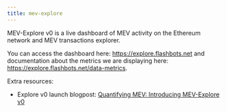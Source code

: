 ```yaml
---
title: mev-explore
---
```

MEV-Explore v0 is a live dashboard of MEV activity on the Ethereum network and MEV transactions explorer.

You can access the dashboard here: <https://explore.flashbots.net> and documentation about the metrics we are displaying here: <https://explore.flashbots.net/data-metrics>.

Extra resources:

* Explore v0 launch blogpost: [Quantifying MEV: Introducing MEV-Explore v0](https://medium.com/flashbots/quantifying-mev-introducing-mev-explore-v0-5ccbee0f6d02)
